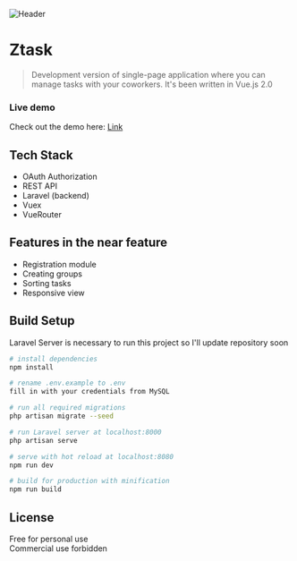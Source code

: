 ![Header](http://ztask.mkulinski.pl/github-kulek1.jpg)
# Ztask

> Development version of single-page application where you can manage tasks with your coworkers. 
It's been written in Vue.js 2.0

### Live demo
Check out the demo here: [Link](http://www.ztask.mkulinski.pl)

## Tech Stack

* OAuth Authorization 
* REST API
* Laravel (backend)
* Vuex
* VueRouter

## Features in the near feature

* Registration module
* Creating groups
* Sorting tasks
* Responsive view

## Build Setup

Laravel Server is necessary to run this project so I'll update repository soon

``` bash
# install dependencies
npm install

# rename .env.example to .env 
fill in with your credentials from MySQL

# run all required migrations
php artisan migrate --seed

# run Laravel server at localhost:8000
php artisan serve

# serve with hot reload at localhost:8080
npm run dev

# build for production with minification
npm run build

```

## License 
Free for personal use <br />
Commercial use forbidden

